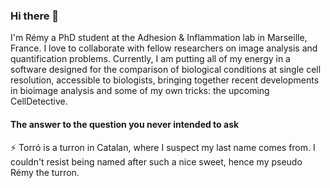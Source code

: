 ### Hi there 👋

I'm Rémy a PhD student at the Adhesion & Inflammation lab in Marseille, France. I love to collaborate with fellow researchers on image analysis and quantification problems. Currently, I am putting all of my energy in a software designed for the comparison of biological conditions at single cell resolution, accessible to biologists, bringing together recent developments in bioimage analysis and some of my own tricks: the upcoming CellDetective. 

#### The answer to the question you never intended to ask

⚡ Torró is a turron in Catalan, where I suspect my last name comes from. I couldn't resist being named after such a nice sweet, hence my pseudo Rémy the turron. 

<!--
**remyeltorro/remyeltorro** is a ✨ _special_ ✨ repository because its `README.md` (this file) appears on your GitHub profile.

Here are some ideas to get you started:

- 🔭 I’m currently working on ...
- 🌱 I’m currently learning ...
- 👯 I’m looking to collaborate on ...
- 🤔 I’m looking for help with ...
- 💬 Ask me about ...
- 📫 How to reach me: ...
- 😄 Pronouns: ...
- ⚡ Fun fact: ...
-->
